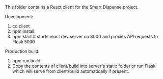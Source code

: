 This folder contains a React client for the Smart Dispense project.

Development:
1. cd client
2. npm install
3. npm start  # starts react dev server on 3000 and proxies API requests to Flask 5000

Production build:
1. npm run build
2. Copy the contents of client/build into server's static folder or run Flask which will serve from client/build automatically if present.
